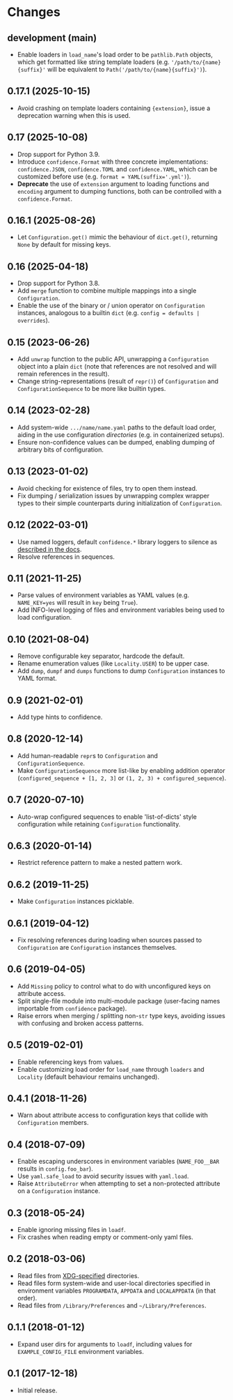 Changes
=======

development (main)
------------------

- Enable loaders in `load_name`'s load order to be `pathlib.Path` objects, which get formatted like string template loaders (e.g. `'/path/to/{name}{suffix}'` will be equivalent to `Path('/path/to/{name}{suffix}')`).

0.17.1 (2025-10-15)
-------------------

- Avoid crashing on template loaders containing `{extension}`, issue a deprecation warning when this is used.

0.17 (2025-10-08)
-----------------

- Drop support for Python 3.9.
- Introduce `confidence.Format` with three concrete implementations: `confidence.JSON`, `confidence.TOML` and `confidence.YAML`, which can be customized before use (e.g. `format = YAML(suffix='.yml')`).
- **Deprecate** the use of `extension` argument to loading functions and `encoding` argument to dumping functions, both can be controlled with a `confidence.Format`.

0.16.1 (2025-08-26)
-------------------

- Let `Configuration.get()` mimic the behaviour of `dict.get()`, returning `None` by default for missing keys.

0.16 (2025-04-18)
-----------------

- Drop support for Python 3.8.
- Add `merge` function to combine multiple mappings into a single `Configuration`.
- Enable the use of the binary or / union operator on `Configuration` instances, analogous to a builtin `dict` (e.g. `config = defaults | overrides`).

0.15 (2023-06-26)
-----------------

- Add `unwrap` function to the public API, unwrapping a `Configuration` object into a plain `dict` (note that references are not resolved and will remain references in the result).
- Change string-representations (result of `repr()`) of `Configuration` and `ConfigurationSequence` to be more like builtin types.

0.14 (2023-02-28)
-----------------

- Add system-wide `.../name/name.yaml` paths to the default load order, aiding in the use configuration *directories* (e.g. in containerized setups).
- Ensure non-confidence values can be dumped, enabling dumping of arbitrary bits of configuration.

0.13 (2023-01-02)
-----------------

- Avoid checking for existence of files, try to open them instead.
- Fix dumping / serialization issues by unwrapping complex wrapper types to their simple counterparts during initialization of `Configuration`.

0.12 (2022-03-01)
-----------------

- Use named loggers, default `confidence.*` library loggers to silence as [described in the docs](https://docs.python.org/3/howto/logging.html#configuring-logging-for-a-library).
- Resolve references in sequences.

0.11 (2021-11-25)
-----------------

- Parse values of environment variables as YAML values (e.g. `NAME_KEY=yes` will result in `key` being `True`).
- Add INFO-level logging of files and environment variables being used to load configuration.

0.10 (2021-08-04)
-----------------

- Remove configurable key separator, hardcode the default.
- Rename enumeration values (like `Locality.USER`) to be upper case.
- Add `dump`, `dumpf` and `dumps` functions to dump `Configuration` instances to YAML format.

0.9 (2021-02-01)
----------------

- Add type hints to confidence.

0.8 (2020-12-14)
----------------

- Add human-readable `repr`s to `Configuration` and `ConfigurationSequence`.
- Make `ConfigurationSequence` more list-like by enabling addition operator (`configured_sequence + [1, 2, 3]` or `(1, 2, 3) + configured_sequence`).

0.7 (2020-07-10)
----------------

- Auto-wrap configured sequences to enable 'list-of-dicts' style configuration while retaining `Configuration` functionality.

0.6.3 (2020-01-14)
------------------

- Restrict reference pattern to make a nested pattern work.

0.6.2 (2019-11-25)
------------------

- Make `Configuration` instances picklable.

0.6.1 (2019-04-12)
------------------

- Fix resolving references during loading when sources passed to `Configuration` are `Configuration` instances themselves.

0.6 (2019-04-05)
----------------

- Add `Missing` policy to control what to do with unconfigured keys on attribute access.
- Split single-file module into multi-module package (user-facing names importable from `confidence` package).
- Raise errors when merging / splitting non-`str` type keys, avoiding issues with confusing and broken access patterns.

0.5 (2019-02-01)
----------------

- Enable referencing keys from values.
- Enable customizing load order for `load_name` through `loaders` and `Locality` (default behaviour remains unchanged).

0.4.1 (2018-11-26)
------------------

- Warn about attribute access to configuration keys that collide with `Configuration` members.

0.4 (2018-07-09)
----------------

- Enable escaping underscores in environment variables (`NAME_FOO__BAR` results in `config.foo_bar`).
- Use `yaml.safe_load` to avoid security issues with `yaml.load`.
- Raise `AttributeError` when attempting to set a non-protected attribute on a `Configuration` instance.

0.3 (2018-05-24)
----------------

- Enable ignoring missing files in `loadf`.
- Fix crashes when reading empty or comment-only yaml files.

0.2 (2018-03-06)
----------------

- Read files from [XDG-specified](https://specifications.freedesktop.org/basedir-spec/latest/) directories.
- Read files form system-wide and user-local directories specified in environment variables `PROGRAMDATA`, `APPDATA` and `LOCALAPPDATA` (in that order).
- Read files from `/Library/Preferences` and `~/Library/Preferences`.

0.1.1 (2018-01-12)
------------------

- Expand user dirs for arguments to `loadf`, including values for `EXAMPLE_CONFIG_FILE` environment variables.

0.1 (2017-12-18)
----------------

- Initial release.

